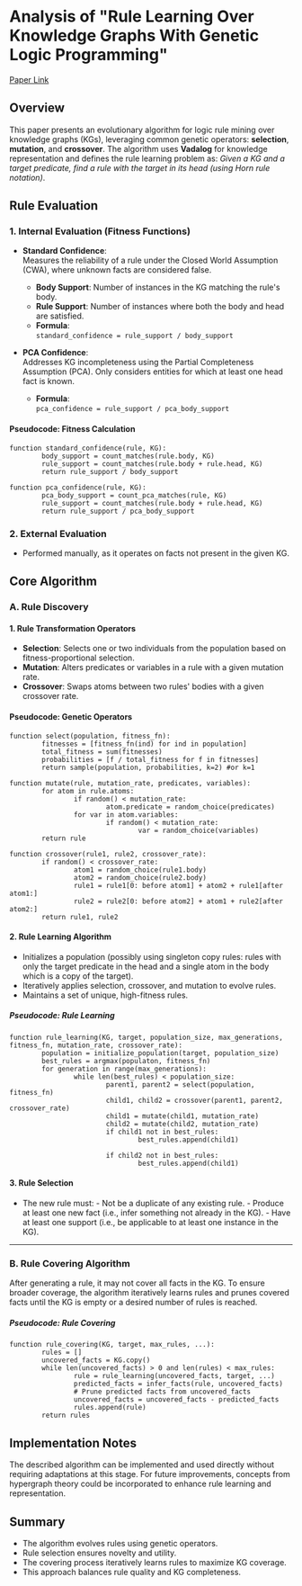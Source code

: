 # Analysis of "Rule Learning Over Knowledge Graphs With Genetic Logic Programming"

[Paper Link](https://www.scribd.com/document/774579430/Rule-Learning-over-Knowledge-Graphs-with-Genetic-Logic-Programming)

## Overview

This paper presents an evolutionary algorithm for logic rule mining over knowledge graphs (KGs), leveraging common genetic operators: **selection**, **mutation**, and **crossover**. The algorithm uses **Vadalog** for knowledge representation and defines the rule learning problem as: _Given a KG and a target predicate, find a rule with the target in its head (using Horn rule notation)_.

## Rule Evaluation

### 1. Internal Evaluation (Fitness Functions)

- **Standard Confidence**:  
    Measures the reliability of a rule under the Closed World Assumption (CWA), where unknown facts are considered false.
    - **Body Support**: Number of instances in the KG matching the rule's body.
    - **Rule Support**: Number of instances where both the body and head are satisfied.
    - **Formula**:  
        `standard_confidence = rule_support / body_support`

- **PCA Confidence**:  
    Addresses KG incompleteness using the Partial Completeness Assumption (PCA). Only considers entities for which at least one head fact is known.
    - **Formula**:  
        `pca_confidence = rule_support / pca_body_support`

#### Pseudocode: Fitness Calculation
```pseudo
function standard_confidence(rule, KG):
        body_support = count_matches(rule.body, KG)
        rule_support = count_matches(rule.body + rule.head, KG)
        return rule_support / body_support

function pca_confidence(rule, KG):
        pca_body_support = count_pca_matches(rule, KG)
        rule_support = count_matches(rule.body + rule.head, KG)
        return rule_support / pca_body_support
```

### 2. External Evaluation

- Performed manually, as it operates on facts not present in the given KG.

## Core Algorithm

### A. Rule Discovery

#### 1. Rule Transformation Operators

- **Selection**: Selects one or two individuals from the population based on fitness-proportional selection.
- **Mutation**: Alters predicates or variables in a rule with a given mutation rate.
- **Crossover**: Swaps atoms between two rules' bodies with a given crossover rate.

#### Pseudocode: Genetic Operators
```pseudo
function select(population, fitness_fn):
        fitnesses = [fitness_fn(ind) for ind in population]
        total_fitness = sum(fitnesses)
        probabilities = [f / total_fitness for f in fitnesses]
        return sample(population, probabilities, k=2) #or k=1

function mutate(rule, mutation_rate, predicates, variables):
        for atom in rule.atoms:
                if random() < mutation_rate:
                        atom.predicate = random_choice(predicates)
                for var in atom.variables:
                        if random() < mutation_rate:
                                var = random_choice(variables)
        return rule

function crossover(rule1, rule2, crossover_rate):
        if random() < crossover_rate:
                atom1 = random_choice(rule1.body)
                atom2 = random_choice(rule2.body)
                rule1 = rule1[0: before atom1] + atom2 + rule1[after atom1:]
                rule2 = rule2[0: before atom2] + atom1 + rule2[after atom2:]
        return rule1, rule2
```

#### 2. Rule Learning Algorithm

- Initializes a population (possibly using singleton copy rules: rules with only the target predicate in the head and a single atom in the body which is a copy of the target).
- Iteratively applies selection, crossover, and mutation to evolve rules.
- Maintains a set of unique, high-fitness rules.

##### Pseudocode: Rule Learning
```pseudo
function rule_learning(KG, target, population_size, max_generations, fitness_fn, mutation_rate, crossover_rate):
        population = initialize_population(target, population_size)
        best_rules = argmax(populaton, fitness_fn) 
        for generation in range(max_generations):
                while len(best_rules) < population_size:
                        parent1, parent2 = select(population, fitness_fn)
                        child1, child2 = crossover(parent1, parent2, crossover_rate)
                        child1 = mutate(child1, mutation_rate)
                        child2 = mutate(child2, mutation_rate)
                        if child1 not in best_rules:
                                best_rules.append(child1)

                        if child2 not in best_rules:
                                best_rules.append(child1)
```
#### 3. Rule Selection

- The new rule must:
        - Not be a duplicate of any existing rule.
        - Produce at least one new fact (i.e., infer something not already in the KG).
        - Have at least one support (i.e., be applicable to at least one instance in the KG).

---

### B. Rule Covering Algorithm

After generating a rule, it may not cover all facts in the KG. To ensure broader coverage, the algorithm iteratively learns rules and prunes covered facts until the KG is empty or a desired number of rules is reached.

##### Pseudocode: Rule Covering
```pseudo
function rule_covering(KG, target, max_rules, ...):
        rules = []
        uncovered_facts = KG.copy()
        while len(uncovered_facts) > 0 and len(rules) < max_rules:
                rule = rule_learning(uncovered_facts, target, ...)
                predicted_facts = infer_facts(rule, uncovered_facts)
                # Prune predicted facts from uncovered_facts
                uncovered_facts = uncovered_facts - predicted_facts
                rules.append(rule)
        return rules
```

## Implementation Notes

The described algorithm can be implemented and used directly without requiring adaptations at this stage. For future improvements, concepts from hypergraph theory could be incorporated to enhance rule learning and representation.

## Summary

- The algorithm evolves rules using genetic operators.
- Rule selection ensures novelty and utility.
- The covering process iteratively learns rules to maximize KG coverage.
- This approach balances rule quality and KG completeness.
